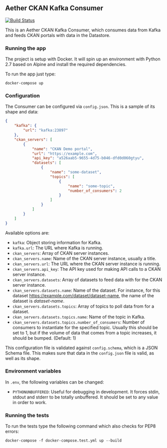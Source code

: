 ## Aether CKAN Kafka Consumer

[![Build Status](https://travis-ci.com/ViderumGlobal/aether-ckan-consumer.svg?token=fEtgVpYzTRuyVvasgs5K&branch=master)](https://travis-ci.com/ViderumGlobal/aether-ckan-consumer)

This is an Aether CKAN Kafka Consumer, which consumes datа from Kafka and feeds
CKAN portals with data in the Datastore.

### Running the app

The project is setup with Docker. It will spin up an environment with
Python 2.7 based on Alpine and install the required dependencies.

To run the app just type:

```
docker-compose up
```

### Configuration

The Consumer can be configured via `config.json`. This is a sample of its shape
and data:

```json
{
    "kafka": {
        "url": "kafka:23897"
    },
    "ckan_servers": [
        {
            "name": "CKAN Demo portal",
            "url": "https://example.com",
            "api_key": "a526aab5-9655-4d75-b046-dfd0d060gtyu",
            "datasets": [
                {
                    "name": "some-dataset",
                    "topics": [
                        {
                            "name": "some-topic",
                            "number_of_consumers": 2
                        }
                    ]
                }
            ]
        }
    ]
}
```

Available options are:

- `kafka`: Object storing information for Kafka.
- `kafka.url`: The URL where Kafka is running.
- `ckan_servers`: Array of CKAN server instances.
- `ckan_servers.name`: Name of the CKAN server instance, usually a title.
- `ckan_servers.url`: The URL where the CKAN server instance is running.
- `ckan_servers.api_key`: The API key used for making API calls to a CKAN
server instance.
- `ckan_servers.datasets`: Array of datasets to feed data with for the CKAN
server instance.
- `ckan_servers.datasets.name`: Name of the dataset. For instance, for this
dataset https://example.com/dataset/dataset-name, the name of the dataset is
*dataset-name*.
- `ckan_servers.datasets.topics`: Array of topics to poll data from for a
dataset.
- `ckan_servers.datasets.topics.name`: Name of the topic in Kafka.
- `ckan_servers.datasets.topics.number_of_consumers`: Number of consumers to
instantiate for the specified topic. Usually this should be set to 1, but if
the volume of data that comes from a topic increases, it should be bumped.
(Default: 1)

This configuration file is validated against `config.schema`, which is a JSON
Schema file. This makes sure that data in the `config.json` file is valid, as
well as its shape.

### Environment variables

In `.env`, the following variables can be changed:

- `PYTHONUNBUFFERED`: Useful for debugging in development. It forces stdin,
stdout and stderr to be totally unbuffered. It should be set to any value in
order to work.

### Running the tests

To run the tests type the following command which also checks for PEP8 errors:

```
docker-compose -f docker-compose.test.yml up --build
```
